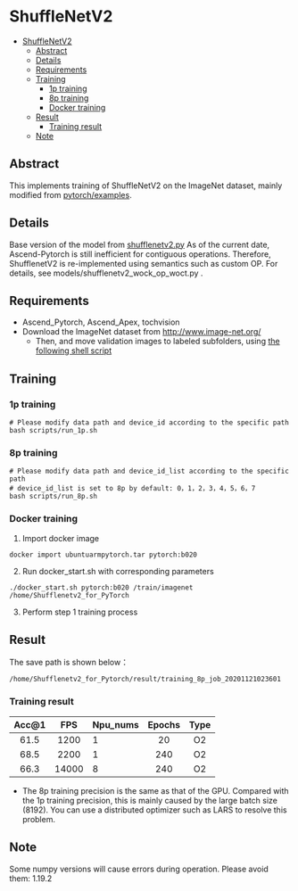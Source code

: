 # ShuffleNetV2

- [ShuffleNetV2](#shufflenetv2)
  - [Abstract](#abstract)
  - [Details](#details)
  - [Requirements](#requirements)
  - [Training](#training)
    - [1p training](#1p-training)
    - [8p training](#8p-training)
    - [Docker training](#docker-training)
  - [Result](#result)
    - [Training result](#training-result)
  - [Note](#note)

## Abstract

This implements training of ShuffleNetV2 on the ImageNet dataset, mainly modified from [pytorch/examples](https://github.com/pytorch/examples/tree/master/imagenet).

## Details

Base version of the model from [shufflenetv2.py](https://github.com/pytorch/vision/blob/master/torchvision/models/shufflenetv2.py)
As of the current date, Ascend-Pytorch is still inefficient for contiguous operations. 
Therefore, ShufflenetV2 is re-implemented using semantics such as custom OP. For details, see models/shufflenetv2_wock_op_woct.py .


## Requirements

- Ascend_Pytorch, Ascend_Apex, tochvision
- Download the ImageNet dataset from http://www.image-net.org/
    - Then, and move validation images to labeled subfolders, using [the following shell script](https://raw.githubusercontent.com/soumith/imagenetloader.torch/master/valprep.sh)

## Training 

### 1p training
    
```
# Please modify data path and device_id according to the specific path 
bash scripts/run_1p.sh
```

### 8p training
    
```
# Please modify data path and device_id_list according to the specific path 
# device_id_list is set to 8p by default: 0，1，2，3，4，5，6，7
bash scripts/run_8p.sh
```
    
### Docker training

1. Import docker image

```
docker import ubuntuarmpytorch.tar pytorch:b020
```

2. Run docker_start.sh with corresponding parameters

```
./docker_start.sh pytorch:b020 /train/imagenet /home/Shufflenetv2_for_PyTorch
```

3. Perform step 1 training process

## Result
  
The save path is shown below：
```
/home/Shufflenetv2_for_Pytorch/result/training_8p_job_20201121023601
```

### Training result

| Acc@1    | FPS       | Npu_nums| Epochs   | Type     |
| :------: | :------:  | :------ | :------: | :------: |
| 61.5     | 1200      | 1       | 20       | O2       |
| 68.5     | 2200      | 1       | 240      | O2       |
| 66.3     | 14000     | 8       | 240      | O2       |

- The 8p training precision is the same as that of the GPU. Compared with the 1p training precision, this is mainly caused by the large batch size (8192). You can use a distributed optimizer such as LARS to resolve this problem.

## Note
Some numpy versions will cause errors during operation. Please avoid them: 1.19.2


